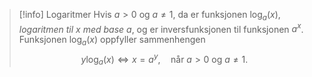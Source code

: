 > [!info] Logaritmer
> Hvis $a >0$ og $a\neq 1$, da er funksjonen $\log_a (x)$, *logaritmen til* $x$ *med base* $a$, og er inversfunksjonen til funksjonen $a^x$. Funksjonen $\log_a(x)$ oppfyller sammenhengen
> $$
> y\log_a (x) \iff x = a^y, \quad \text{når } a>0 \text{ og } a \neq 1.
> $$ 

